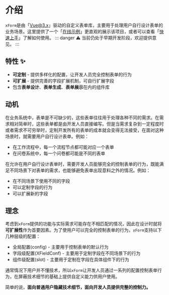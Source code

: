 <md-meta toc="false"></md-meta>

# 介绍
`xForm`是由「[Vue@3.x][vue]」驱动的自定义表单库，主要用于处理用户自行设计表单的业务场景。这里提供了一个「[在线示例][example]」更直观的展示该项目，或者可以查看「[快速上手][quickstart]」了解如何使用。
::: danger
⚠️ 当前仍处于早期开发阶段，欢迎提供意见。
:::

## 特性 ✨
- **可定制** - 提供多样化的配置，让开发人员完全控制表单的行为
- **可扩展** - 提供完善的字段扩展机制，可自行扩展字段
- 包含**表单设计**、**表单生成**、**表单展示**在内的组件库

## 动机
在业务系统中，表单是不可缺少的，这些表单往往用于处理各种不同的需求。在需求相对简单时，这些表单都是由开发人员直接编写。但是当需求复杂到一定程度时或者需求不可穷举时，定制开发所有的表单的成本就会变得无法接受，在面对这种场景时，就需要用户自行设计表单。例如：

- 在工作流程中，每一个流程节点都可能对应一个表单
- 在问卷系统中，每一个问卷都可能是不同的表单

在允许在用户自行设计表单时，需要开发人员能够完全的控制表单的行为，既能满足不同场景下对表单的需求，也能够避免表单出现意料之外的情况。例如：

- 在不同场景下使用不同的字段
- 可以定制字段的行为
- 可以扩展新的字段

## 理念
考虑到`xForm`提供的功能与实际需求可能存在不相匹配的情况，因此在设计时就将**可扩展性**作为首要因素。为了使用户可以完全的控制表单的行为，`xForm`支持以下几种层级的配置：
- 全局配置(config) - 主要用于控制表单的默认行为
- 字段级配置(XFieldConf) - 主要用于定制字段在不同场景下的行为
- 组件级配置(slot) - 主要用于定制在字段在具体组件下的行为

<!-- 
::: tip 优先级
组件级配置 > 字段级配置 > 全局配置
::: 
-->

通常情况下用户并不懂技术，所以`xForm`让开发人员通过一系列的配置控制表单行为，在屏蔽技术细节的基础上提供自定义能力供用户使用。 

简单的说，**面向普通用户隐藏技术细节，面向开发人员提供完整的控制力。**

[example]: https://dongls.github.io/xForm/example.html
[vue]: https://github.com/vuejs/vue-next
[quickstart]: /doc/quickstart